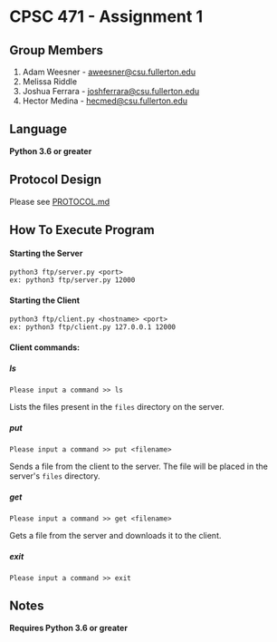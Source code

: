 # CPSC 471 - Assignment 1
## Group Members
1. Adam Weesner - aweesner@csu.fullerton.edu
2. Melissa Riddle
3. Joshua Ferrara - joshferrara@csu.fullerton.edu
4. Hector Medina - hecmed@csu.fullerton.edu

## Language

**Python 3.6 or greater**

## Protocol Design

Please see [PROTOCOL.md](./PROTOCOL.md)

## How To Execute Program

#### Starting the Server

```
python3 ftp/server.py <port>
ex: python3 ftp/server.py 12000
```

#### Starting the Client

```
python3 ftp/client.py <hostname> <port>
ex: python3 ftp/client.py 127.0.0.1 12000
```

#### Client commands:

##### ls

```
Please input a command >> ls
```

Lists the files present in the `files` directory on the server.

##### put

```
Please input a command >> put <filename>
```

Sends a file from the client to the server. The file will be placed in the server's `files` directory.

##### get

```
Please input a command >> get <filename>
```

Gets a file from the server and downloads it to the client.

##### exit

```
Please input a command >> exit
```

## Notes

**Requires Python 3.6 or greater**
